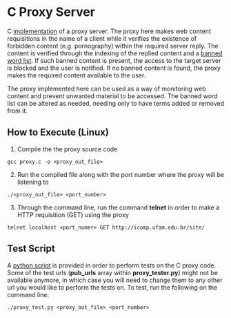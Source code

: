 # C Proxy Server

C [implementation](https://github.com/Willian-Girao/Proxy-Server/blob/master/proxy.c) of a proxy server. The proxy here makes web content requisitions in the name of a client while it verifies the existence of forbidden content (e.g. pornography) within the required server reply. The content is verified through the indexing of the replied content and a [banned word list](https://github.com/Willian-Girao/Proxy-Server/blob/master/bannedwordlist.txt). If such banned content is present, the access to the target server is blocked and the user is notified. If no banned content is found, the proxy makes the required content available to the user. 

The proxy implemented here can be used as a way of monitoring web content and prevent unwanted material to be accessed. The banned word list can be altered as needed, needing only to have terms added or removed from it.

## How to Execute (Linux)

1. Compile the the proxy source code

```shell
gcc proxy.c -o <proxy_out_file>
```

2. Run the compiled file along with the port number where the proxy will be listening to

```shell
./<proxy_out_file> <port_number>
```

3. Through the command line, run the command **telnet** in order to make a HTTP requisition (GET) using the proxy

```shell
telnet localhost <port_numer> GET http://icomp.ufam.edu.br/site/
```

## Test Script

A [python script](https://github.com/Willian-Girao/Proxy-Server/blob/master/proxy_test.py) is provided in order to perform tests on the C proxy code. Some of the test urls (**pub_urls** array within **proxy_tester.py**) might not be available anymore, in which case you will need to change them to any other url you would like to perform the tests on. To test, run the following on the command line:

```shell
./proxy_test.py <proxy_out_file> <port_number>
```
